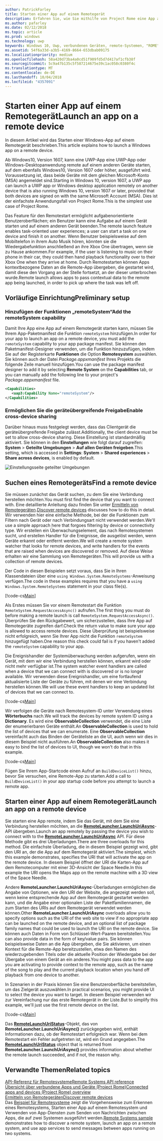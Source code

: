 ```yaml
---
author: PatrickFarley
title: Starten einer App auf einem Remotegerät
description: Erfahren Sie, wie Sie mithilfe von Project Rome eine App auf einem Remotegerät starten können.
ms.author: pafarley
ms.date: 02/12/2018
ms.topic: article
ms.prod: windows
ms.technology: uwp
keywords: Windows 10, Uwp, verbundenen Geräten, remote-Systemen, "ROME" Projekt "ROME"
ms.assetid: 54f6a33d-a3b5-4169-8664-653dbab09175
ms.localizationpriority: medium
ms.openlocfilehash: 58a420d73ba4a0cd51f909fd5d7d417af1cfb38f
ms.sourcegitcommit: 5c9a47b135c5f587214675e39c1ac058c0380f4c
ms.translationtype: MT
ms.contentlocale: de-DE
ms.lasthandoff: 10/04/2018
ms.locfileid: "4357091"
---
```

# <a name="launch-an-app-on-a-remote-device"></a><span data-ttu-id="0ea65-104">Starten einer App auf einem Remotegerät</span><span class="sxs-lookup"><span data-stu-id="0ea65-104">Launch an app on a remote device</span></span>

<span data-ttu-id="0ea65-105">In diesem Artikel wird das Starten einer Windows-App auf einem Remotegerät beschrieben.</span><span class="sxs-lookup"><span data-stu-id="0ea65-105">This article explains how to launch a Windows app on a remote device.</span></span>

<span data-ttu-id="0ea65-106">Ab Windows10, Version 1607, kann eine UWP-App eine UWP-App oder Windows-Desktopanwendung remote auf einem anderen Geräte starten, auf dem ebenfalls Windows10, Version 1607 oder höher, ausgeführt wird. Voraussetzung ist, dass beide Geräte mit dem gleichen Microsoft-Konto (MSA) angemeldet sind.</span><span class="sxs-lookup"><span data-stu-id="0ea65-106">Starting in Windows 10, version 1607, a UWP app can launch a UWP app or Windows desktop application remotely on another device that is also running Windows 10, version 1607 or later, provided that both devices are signed on with the same Microsoft Account (MSA).</span></span> <span data-ttu-id="0ea65-107">Dies ist der einfachste Anwendungsfall von Project Rome.</span><span class="sxs-lookup"><span data-stu-id="0ea65-107">This is the simplest use case of Project Rome.</span></span>

<span data-ttu-id="0ea65-108">Das Feature für den Remotestart ermöglicht aufgabenorientierte Benutzeroberflächen; ein Benutzer kann eine Aufgabe auf einem Gerät starten und auf einem anderen Gerät beenden.</span><span class="sxs-lookup"><span data-stu-id="0ea65-108">The remote launch feature enables task-oriented user experiences; a user can start a task on one device and finish it on another.</span></span> <span data-ttu-id="0ea65-109">Wenn Benutzer beispielsweise auf dem Mobiltelefon in ihrem Auto Musik hören, könnten sie die Wiedergabefunktion anschließend an ihre Xbox One übertragen, wenn sie zu Hause ankommen.</span><span class="sxs-lookup"><span data-stu-id="0ea65-109">For example, if the user is listening to music on their phone in their car, they could then hand playback functionality over to their Xbox One when they arrive at home.</span></span> <span data-ttu-id="0ea65-110">Durch Remotestarten können Apps kontextbezogene Daten an die Remote-App übergeben, die gestartet wird, damit diese den Vorgang an der Stelle fortsetzt, an der dieser unterbrochen wurde.</span><span class="sxs-lookup"><span data-stu-id="0ea65-110">Remote launch allows apps to pass contextual data to the remote app being launched, in order to pick up where the task was left off.</span></span>

## <a name="preliminary-setup"></a><span data-ttu-id="0ea65-111">Vorläufige Einrichtung</span><span class="sxs-lookup"><span data-stu-id="0ea65-111">Preliminary setup</span></span>

### <a name="add-the-remotesystem-capability"></a><span data-ttu-id="0ea65-112">Hinzufügen der Funktionen „remoteSystem“</span><span class="sxs-lookup"><span data-stu-id="0ea65-112">Add the remoteSystem capability</span></span>

<span data-ttu-id="0ea65-113">Damit Ihre App eine App auf einem Remotegerät starten kann, müssen Sie Ihrem App-Paketmanifest die Funktion `remoteSystem` hinzufügen.</span><span class="sxs-lookup"><span data-stu-id="0ea65-113">In order for your app to launch an app on a remote device, you must add the `remoteSystem` capability to your app package manifest.</span></span> <span data-ttu-id="0ea65-114">Sie können den Paketmanifest-Designer verwenden, um die Funktion hinzuzufügen, indem Sie auf der Registerkarte **Funktionen** die Option **Remotesystem** auswählen. Sie können auch der Datei _Package.appxmanifest_ Ihres Projekts die folgende Zeile manuell hinzufügen.</span><span class="sxs-lookup"><span data-stu-id="0ea65-114">You can use the package manifest designer to add it by selecting **Remote System** on the **Capabilities** tab, or you can manually add the following line to your project's _Package.appxmanifest_ file.</span></span>

``` xml
<Capabilities>
   <uap3:Capability Name="remoteSystem"/>
</Capabilities>
```

### <a name="enable-cross-device-sharing"></a><span data-ttu-id="0ea65-115">Ermöglichen Sie die geräteübergreifende Freigabe</span><span class="sxs-lookup"><span data-stu-id="0ea65-115">Enable cross-device sharing</span></span>

<span data-ttu-id="0ea65-116">Darüber hinaus muss festgelegt werden, dass das Clientgerät die geräteübergreifende Freigabe zulässt.</span><span class="sxs-lookup"><span data-stu-id="0ea65-116">Additionally, the client device must be set to allow cross-device sharing.</span></span> <span data-ttu-id="0ea65-117">Diese Einstellung ist standardmäßig aktiviert. Sie können in den **Einstellungen** wie folgt darauf zugreifen: **System** > **Geteilte Umgebungen** > **Auf allen Geräten freigeben**.</span><span class="sxs-lookup"><span data-stu-id="0ea65-117">This setting, which is accessed in **Settings**: **System** > **Shared experiences** > **Share across devices**, is enabled by default.</span></span> 

![Einstellungsseite geteilter Umgebungen](images/shared-experiences-settings.png)

## <a name="find-a-remote-device"></a><span data-ttu-id="0ea65-119">Suchen eines Remotegeräts</span><span class="sxs-lookup"><span data-stu-id="0ea65-119">Find a remote device</span></span>

<span data-ttu-id="0ea65-120">Sie müssen zunächst das Gerät suchen, zu dem Sie eine Verbindung herstellen möchten.</span><span class="sxs-lookup"><span data-stu-id="0ea65-120">You must first find the device that you want to connect with.</span></span> <span data-ttu-id="0ea65-121">Eine detaillierte Anleitung dazu finden Sie unter [Ermitteln von Remotegeräten](discover-remote-devices.md).</span><span class="sxs-lookup"><span data-stu-id="0ea65-121">[Discover remote devices](discover-remote-devices.md) discusses how to do this in detail.</span></span> <span data-ttu-id="0ea65-122">Wir verwenden hier eine einfache Methode, bei der die Funktionen zum Filtern nach Gerät oder nach Verbindungsart nicht verwendet werden.</span><span class="sxs-lookup"><span data-stu-id="0ea65-122">We'll use a simple approach here that forgoes filtering by device or connectivity type.</span></span> <span data-ttu-id="0ea65-123">Wir erstellen ein Überwachungselement, das nach Remotesystemen sucht, und erstellen Handler für die Ereignisse, die ausgelöst werden, wenn Geräte erkannt oder entfernt werden.</span><span class="sxs-lookup"><span data-stu-id="0ea65-123">We will create a remote system watcher that looks for remote devices, and write handlers for the events that are raised when devices are discovered or removed.</span></span> <span data-ttu-id="0ea65-124">Auf diese Weise erhalten wir eine Sammlung von Remotegeräten.</span><span class="sxs-lookup"><span data-stu-id="0ea65-124">This will provide us with a collection of remote devices.</span></span>

<span data-ttu-id="0ea65-125">Der Code in diesen Beispielen setzt voraus, dass Sie in Ihren Klassendateien über eine `using Windows.System.RemoteSystems`-Anweisung verfügen.</span><span class="sxs-lookup"><span data-stu-id="0ea65-125">The code in these examples requires that you have a `using Windows.System.RemoteSystems` statement in your class file(s).</span></span>

[!code-cs[Main](./code/RemoteLaunchScenario/MainPage.xaml.cs#SnippetBuildDeviceList)]

<span data-ttu-id="0ea65-126">Als Erstes müssen Sie vor einem Remotestart die Funktion `RemoteSystem.RequestAccessAsync()` aufrufen.</span><span class="sxs-lookup"><span data-stu-id="0ea65-126">The first thing you must do before making a remote launch is call `RemoteSystem.RequestAccessAsync()`.</span></span> <span data-ttu-id="0ea65-127">Überprüfen Sie den Rückgabewert, um sicherzustellen, dass Ihre App auf Remotegeräte zugreifen darf.</span><span class="sxs-lookup"><span data-stu-id="0ea65-127">Check the return value to make sure your app is allowed to access remote devices.</span></span> <span data-ttu-id="0ea65-128">Diese Überprüfung ist beispielsweise nicht erfolgreich, wenn Sie Ihrer App nicht die Funktion `remoteSystem` hinzugefügt haben.</span><span class="sxs-lookup"><span data-stu-id="0ea65-128">One reason this check could fail is if you haven't added the `remoteSystem` capability to your app.</span></span>

<span data-ttu-id="0ea65-129">Die Ereignishandler der Systemüberwachung werden aufgerufen, wenn ein Gerät, mit dem wir eine Verbindung herstellen können, erkannt wird oder nicht mehr verfügbar ist.</span><span class="sxs-lookup"><span data-stu-id="0ea65-129">The system watcher event handlers are called when a device that we can connect with is discovered or is no longer available.</span></span> <span data-ttu-id="0ea65-130">Wir verwenden diese Ereignishandler, um eine fortlaufend aktualisierte Liste der Geräte zu führen, mit denen wir eine Verbindung herstellen können.</span><span class="sxs-lookup"><span data-stu-id="0ea65-130">We will use these event handlers to keep an updated list of devices that we can connect to.</span></span>

[!code-cs[Main](./code/RemoteLaunchScenario/MainPage.xaml.cs#SnippetEventHandlers)]


<span data-ttu-id="0ea65-131">Wir verfolgen die Geräte nach Remotesystem-ID unter Verwendung eines **Wörterbuchs** nach.</span><span class="sxs-lookup"><span data-stu-id="0ea65-131">We will track the devices by remote system ID using a **Dictionary**.</span></span> <span data-ttu-id="0ea65-132">Es wird eine **ObservableCollection** verwendet, die eine Liste der enumerierbaren Geräte enthält.</span><span class="sxs-lookup"><span data-stu-id="0ea65-132">An **ObservableCollection** is used to hold the list of devices that we can enumerate.</span></span> <span data-ttu-id="0ea65-133">Eine **ObservableCollection** vereinfacht auch das Binden der Geräteliste an die UI, auch wenn wir dies in diesem Beispiel nicht ausführen.</span><span class="sxs-lookup"><span data-stu-id="0ea65-133">An **ObservableCollection** also makes it easy to bind the list of devices to UI, though we won't do that in this example.</span></span>

[!code-cs[Main](./code/RemoteLaunchScenario/MainPage.xaml.cs#SnippetMembers)]

<span data-ttu-id="0ea65-134">Fügen Sie Ihrem App-Startcode einen Aufruf an `BuildDeviceList()` hinzu, bevor Sie versuchen, eine Remote-App zu starten.</span><span class="sxs-lookup"><span data-stu-id="0ea65-134">Add a call to `BuildDeviceList()` in your app startup code before you attempt to launch a remote app.</span></span>

## <a name="launch-an-app-on-a-remote-device"></a><span data-ttu-id="0ea65-135">Starten einer App auf einem Remotegerät</span><span class="sxs-lookup"><span data-stu-id="0ea65-135">Launch an app on a remote device</span></span>

<span data-ttu-id="0ea65-136">Sie starten eine App remote, indem Sie das Gerät, mit dem Sie eine Verbindung herstellen möchten, an die [**RemoteLauncher.LaunchUriAsync**](https://msdn.microsoft.com/library/windows/apps/windows.system.remotelauncher.launchuriasync.aspx)-API übergeben.</span><span class="sxs-lookup"><span data-stu-id="0ea65-136">Launch an app remotely by passing the device you wish to connect with to the [**RemoteLauncher.LaunchUriAsync**](https://msdn.microsoft.com/library/windows/apps/windows.system.remotelauncher.launchuriasync.aspx) API.</span></span> <span data-ttu-id="0ea65-137">Für diese Methode gibt es drei Überladungen.</span><span class="sxs-lookup"><span data-stu-id="0ea65-137">There are three overloads for this method.</span></span> <span data-ttu-id="0ea65-138">Die einfachste Überladung, die in diesem Beispiel gezeigt wird, gibt den URI an, der die App auf dem Remotegerät aktiviert.</span><span class="sxs-lookup"><span data-stu-id="0ea65-138">The simplest, which this example demonstrates, specifies the URI that will activate the app on the remote device.</span></span> <span data-ttu-id="0ea65-139">In diesem Beispiel öffnet der URI die Karten-App auf dem Remotecomputer mit einer 3D-Ansicht der Space Needle.</span><span class="sxs-lookup"><span data-stu-id="0ea65-139">In this example the URI opens the Maps app on the remote machine with a 3D view of the Space Needle.</span></span>

<span data-ttu-id="0ea65-140">Andere **RemoteLauncher.LaunchUriAsync**-Überladungen ermöglichen die Angabe von Optionen, wie den URI der Website, die angezeigt werden soll, wenn keine entsprechende App auf dem Remotegerät gestartet werden kann, und die Angabe einer optionalen Liste der Paketfamiliennamen, die zum Starten des URIs auf dem Remotegerät verwendet werden können.</span><span class="sxs-lookup"><span data-stu-id="0ea65-140">Other **RemoteLauncher.LaunchUriAsync** overloads allow you to specify options such as the URI of the web site to view if no appropriate app can be launched on the remote device, and an optional list of package family names that could be used to launch the URI on the remote device.</span></span> <span data-ttu-id="0ea65-141">Sie können auch Daten in Form von Schlüssel-Wert-Paaren bereitstellen.</span><span class="sxs-lookup"><span data-stu-id="0ea65-141">You can also provide data in the form of key/value pairs.</span></span> <span data-ttu-id="0ea65-142">Sie können beispielsweise Daten an die App übergeben, die Sie aktivieren, um einen Kontext für die Remote-App bereitzustellen, etwa den Namen des wiederzugebenden Titels oder die aktuelle Position der Wiedergabe bei der Übergabe von einem Gerät an ein anderes.</span><span class="sxs-lookup"><span data-stu-id="0ea65-142">You might pass data to the app you are activating to provide context to the remote app, such as the name of the song to play and the current playback location when you hand off playback from one device to another.</span></span>

<span data-ttu-id="0ea65-143">In Szenarien in der Praxis können Sie eine Benutzeroberfläche bereitstellen, um das Zielgerät auszuwählen.</span><span class="sxs-lookup"><span data-stu-id="0ea65-143">In practical scenarios, you might provide UI to select the device you want to target.</span></span> <span data-ttu-id="0ea65-144">In diesem Beispiel verwenden wir zur Vereinfachung nur das erste Remotegerät in der Liste.</span><span class="sxs-lookup"><span data-stu-id="0ea65-144">But to simplify this example, we'll just use the first remote device on the list.</span></span>

[!code-cs[Main](./code/RemoteLaunchScenario/MainPage.xaml.cs#SnippetRemoteUriLaunch)]

<span data-ttu-id="0ea65-145">Das [**RemoteLaunchUriStatus**](https://msdn.microsoft.com/library/windows/apps/windows.system.remotelaunchuristatus.aspx)-Objekt, das von **RemoteLauncher.LaunchUriAsync()** zurückgegeben wird, enthält Informationen dazu, ob der Remotestart erfolgreich war. Wenn bei dem Remotestart ein Fehler aufgetreten ist, wird ein Grund angegeben.</span><span class="sxs-lookup"><span data-stu-id="0ea65-145">The [**RemoteLaunchUriStatus**](https://msdn.microsoft.com/library/windows/apps/windows.system.remotelaunchuristatus.aspx) object that is returned from **RemoteLauncher.LaunchUriAsync()** provides information about whether the remote launch succeeded, and if not, the reason why.</span></span>

## <a name="related-topics"></a><span data-ttu-id="0ea65-146">Verwandte Themen</span><span class="sxs-lookup"><span data-stu-id="0ea65-146">Related topics</span></span>

[<span data-ttu-id="0ea65-147">API-Referenz für Remotesysteme</span><span class="sxs-lookup"><span data-stu-id="0ea65-147">Remote Systems API reference</span></span>](https://msdn.microsoft.com/library/windows/apps/Windows.System.RemoteSystems)  
[<span data-ttu-id="0ea65-148">Übersicht über verbundene Apps und Geräte (Project Rome)</span><span class="sxs-lookup"><span data-stu-id="0ea65-148">Connected apps and devices (Project Rome) overview</span></span>](connected-apps-and-devices.md)  
[<span data-ttu-id="0ea65-149">Ermitteln von Remotegeräten</span><span class="sxs-lookup"><span data-stu-id="0ea65-149">Discover remote devices</span></span>](discover-remote-devices.md)  
<span data-ttu-id="0ea65-150">Das [Beispiel für Remotesysteme](https://github.com/Microsoft/Windows-universal-samples/tree/dev/Samples/RemoteSystems) zeigt die Vorgehensweise zum Erkennen eines Remotesystems, Starten einer App auf einem Remotesystem und Verwenden von App-Diensten zum Senden von Nachrichten zwischen Apps, die auf zwei Systemen ausgeführt werden.</span><span class="sxs-lookup"><span data-stu-id="0ea65-150">[Remote Systems sample](https://github.com/Microsoft/Windows-universal-samples/tree/dev/Samples/RemoteSystems) demonstrates how to discover a remote system, launch an app on a remote system, and use app services to send messages between apps running on two systems.</span></span>
